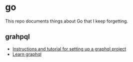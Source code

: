 # go
This repo documents things about Go that I keep forgetting.

## grahpql
- [Instructions and tutorial for setting up a graphql project](https://www.howtographql.com/graphql-go/1-getting-started)
- [Learn graphql](https://graphql.org/learn/)

